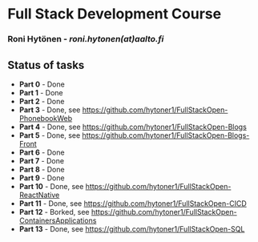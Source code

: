 # Full Stack Development Course
### Roni Hytönen - _roni.hytonen(at)aalto.fi_

## Status of tasks
* **Part 0** - Done
* **Part 1** - Done
* **Part 2** - Done
* **Part 3** - Done, see https://github.com/hytoner1/FullStackOpen-PhonebookWeb
* **Part 4** - Done, see https://github.com/hytoner1/FullStackOpen-Blogs
* **Part 5** - Done, see https://github.com/hytoner1/FullStackOpen-Blogs-Front
* **Part 6** - Done
* **Part 7** - Done
* **Part 8** - Done
* **Part 9** - Done
* **Part 10** - Done, see https://github.com/hytoner1/FullStackOpen-ReactNative
* **Part 11** - Done, see https://github.com/hytoner1/FullStackOpen-CICD
* **Part 12** - Borked, see https://github.com/hytoner1/FullStackOpen-ContainersApplications
* **Part 13** - Done, see https://github.com/hytoner1/FullStackOpen-SQL
